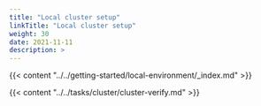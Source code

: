 ```yaml
---
title: "Local cluster setup"
linkTitle: "Local cluster setup"
weight: 30
date: 2021-11-11
description: >  
---
```


{{< content "../../getting-started/local-environment/_index.md" >}}

{{< content "../../tasks/cluster/cluster-verify.md" >}}